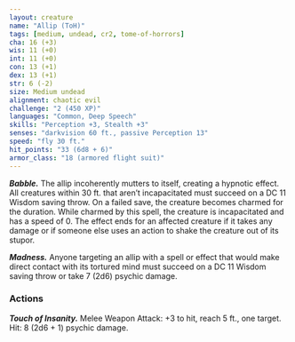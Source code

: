 ```yaml
---
layout: creature
name: "Allip (ToH)"
tags: [medium, undead, cr2, tome-of-horrors]
cha: 16 (+3)
wis: 11 (+0)
int: 11 (+0)
con: 13 (+1)
dex: 13 (+1)
str: 6 (-2)
size: Medium undead
alignment: chaotic evil
challenge: "2 (450 XP)"
languages: "Common, Deep Speech"
skills: "Perception +3, Stealth +3"
senses: "darkvision 60 ft., passive Perception 13"
speed: "fly 30 ft."
hit_points: "33 (6d8 + 6)"
armor_class: "18 (armored flight suit)"
---
```


***Babble.*** The allip incoherently mutters to itself, creating a hypnotic effect. All creatures within 30 ft. that aren’t incapacitated must succeed on a DC 11 Wisdom saving throw. On a failed save, the creature becomes charmed for the duration. While charmed by this spell, the creature is
incapacitated and has a speed of 0. The effect ends for an affected creature if it takes any damage or if someone else uses an action to shake the creature out of its stupor.

***Madness.*** Anyone targeting an allip with a spell or effect that would make direct contact with its tortured mind must succeed on a DC 11 Wisdom saving throw or take 7 (2d6) psychic damage.

### Actions

***Touch of Insanity.*** Melee Weapon Attack: +3 to hit, reach 5 ft., one target. Hit: 8 (2d6 + 1) psychic damage.
